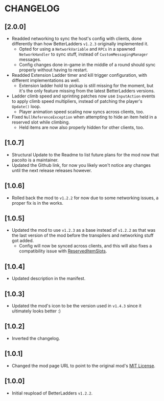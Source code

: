 # CHANGELOG

## [2.0.0]

- Readded networking to sync the host's config with clients, done differently than how BetterLadders `v1.2.3` originally implemented it.
  - Opted for using a `NetworkVariable` and `RPCs` in a spawned `NetworkHandler` to sync stuff, instead of `CustomMessagingManager` messages.
  - Config changes done in-game in the middle of a round should sync properly without having to restart.
- Readded Extension Ladder timer and kill trigger configuration, with different implementations as well.
  - Extension ladder hold to pickup is still missing for the moment, but it's the only feature missing from the latest BetterLadders versions.
- Ladder climb speed and sprinting patches now use `InputAction` events to apply climb speed multipliers, instead of patching the player's `Update()` loop.
  - Player animation speed scaling now syncs across clients, too.
- Fixed `NullReferenceException` when attempting to hide an item held in a reserved slot while climbing.
  - Held items are now also properly hidden for other clients, too.

## [1.0.7]

- Structural Update to the Readme to list future plans for the mod now that pacoito is a maintainer.
- Updated the Github link, for now you likely won't notice any changes until the next release releases however.

## [1.0.6]

- Rolled back the mod to `v1.2.2` for now due to some networking issues, a proper fix is in the works.

## [1.0.5]

- Updated the mod to use `v1.2.3` as a base instead of `v1.2.2` as that was the last version of the mod before the transpilers and networking stuff got added.
  - Config will now be synced across clients, and this will also fixes a compatibility issue with [ReservedItemSlots](https://thunderstore.io/c/lethal-company/p/FlipMods/ReservedItemSlotCore).

## [1.0.4]

- Updated description in the manifest.

## [1.0.3]

- Updated the mod's icon to be the version used in `v1.4.3` since it ultimately looks better :)

## [1.0.2]

- Inverted the changelog.

## [1.0.1]

- Changed the mod page URL to point to the original mod's [MIT License](https://github.com/e3s1/BetterLadders/blob/main/LICENSE.txt).

## [1.0.0]

- Initial reupload of BetterLadders `v1.2.2`.
